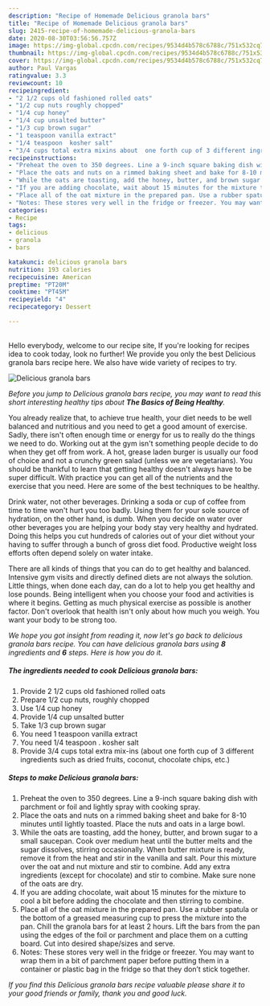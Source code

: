 ```yaml
---
description: "Recipe of Homemade Delicious granola bars"
title: "Recipe of Homemade Delicious granola bars"
slug: 2415-recipe-of-homemade-delicious-granola-bars
date: 2020-08-30T03:56:56.757Z
image: https://img-global.cpcdn.com/recipes/9534d4b578c6788c/751x532cq70/delicious-granola-bars-recipe-main-photo.jpg
thumbnail: https://img-global.cpcdn.com/recipes/9534d4b578c6788c/751x532cq70/delicious-granola-bars-recipe-main-photo.jpg
cover: https://img-global.cpcdn.com/recipes/9534d4b578c6788c/751x532cq70/delicious-granola-bars-recipe-main-photo.jpg
author: Paul Vargas
ratingvalue: 3.3
reviewcount: 10
recipeingredient:
- "2 1/2 cups old fashioned rolled oats"
- "1/2 cup nuts roughly chopped"
- "1/4 cup honey"
- "1/4 cup unsalted butter"
- "1/3 cup brown sugar"
- "1 teaspoon vanilla extract"
- "1/4 teaspoon  kosher salt"
- "3/4 cups total extra mixins about  one forth cup of 3 different ingredients such as dried fruits coconut chocolate chips etc"
recipeinstructions:
- "Preheat the oven to 350 degrees. Line a 9-inch square baking dish with parchment or foil and lightly spray with cooking spray."
- "Place the oats and nuts on a rimmed baking sheet and bake for 8-10 minutes until lightly toasted. Place the nuts and oats in a large bowl."
- "While the oats are toasting, add the honey, butter, and brown sugar to a small saucepan. Cook over medium heat until the butter melts and the sugar dissolves, stirring occasionally. When butter mixture is ready, remove it from the heat and stir in the vanilla and salt. Pour this mixture over the oat and nut mixture and stir to combine. Add any extra ingredients (except for chocolate) and stir to combine. Make sure none of the oats are dry."
- "If you are adding chocolate, wait about 15 minutes for the mixture to cool a bit before adding the chocolate and then stirring to combine."
- "Place all of the oat mixture in the prepared pan. Use a rubber spatula or the bottom of a greased measuring cup to press the mixture into the pan. Chill the granola bars for at least 2 hours. Lift the bars from the pan using the edges of the foil or parchment and place them on a cutting board. Cut into desired shape/sizes and serve."
- "Notes: These stores very well in the fridge or freezer. You may want to wrap them in a bit of parchment paper before putting them in a container or plastic bag in the fridge so that they don’t stick together."
categories:
- Recipe
tags:
- delicious
- granola
- bars

katakunci: delicious granola bars 
nutrition: 193 calories
recipecuisine: American
preptime: "PT20M"
cooktime: "PT45M"
recipeyield: "4"
recipecategory: Dessert

---
```

<br>
Hello everybody, welcome to our recipe site, If you're looking for recipes idea to cook today, look no further! We provide you only the best Delicious granola bars recipe here. We also have wide variety of recipes to try.
<br>


![Delicious granola bars](https://img-global.cpcdn.com/recipes/9534d4b578c6788c/751x532cq70/delicious-granola-bars-recipe-main-photo.jpg)

<i>Before you jump to Delicious granola bars recipe, you may want to read this short interesting healthy tips about <strong>The Basics of Being Healthy</strong>.</i>

You already realize that, to achieve true health, your diet needs to be well balanced and nutritious and you need to get a good amount of exercise. Sadly, there isn't often enough time or energy for us to really do the things we need to do. Working out at the gym isn't something people decide to do when they get off from work. A hot, grease laden burger is usually our food of choice and not a crunchy green salad (unless we are vegetarians). You should be thankful to learn that getting healthy doesn't always have to be super difficult. With practice you can get all of the nutrients and the exercise that you need. Here are some of the best techniques to be healthy.

Drink water, not other beverages. Drinking a soda or cup of coffee from time to time won't hurt you too badly. Using them for your sole source of hydration, on the other hand, is dumb. When you decide on water over other beverages you are helping your body stay very healthy and hydrated. Doing this helps you cut hundreds of calories out of your diet without your having to suffer through a bunch of gross diet food. Productive weight loss efforts often depend solely on water intake.

There are all kinds of things that you can do to get healthy and balanced. Intensive gym visits and directly defined diets are not always the solution. Little things, when done each day, can do a lot to help you get healthy and lose pounds. Being intelligent when you choose your food and activities is where it begins. Getting as much physical exercise as possible is another factor. Don't overlook that health isn't only about how much you weigh. You want your body to be strong too. 


<i>We hope you got insight from reading it, now let's go back to delicious granola bars recipe. You can have delicious granola bars using <strong>8</strong> ingredients and <strong>6</strong> steps. Here is how you do it.
</i>

##### The ingredients needed to cook Delicious granola bars:

1. Provide 2 1/2 cups old fashioned rolled oats
1. Prepare 1/2 cup nuts, roughly chopped
1. Use 1/4 cup honey
1. Provide 1/4 cup unsalted butter
1. Take 1/3 cup brown sugar
1. You need 1 teaspoon vanilla extract
1. You need 1/4 teaspoon . kosher salt
1. Provide 3/4 cups total extra mix-ins (about  one forth cup of 3 different ingredients such as dried fruits, coconut, chocolate chips, etc.)


##### Steps to make Delicious granola bars:

1. Preheat the oven to 350 degrees. Line a 9-inch square baking dish with parchment or foil and lightly spray with cooking spray.
1. Place the oats and nuts on a rimmed baking sheet and bake for 8-10 minutes until lightly toasted. Place the nuts and oats in a large bowl.
1. While the oats are toasting, add the honey, butter, and brown sugar to a small saucepan. Cook over medium heat until the butter melts and the sugar dissolves, stirring occasionally. When butter mixture is ready, remove it from the heat and stir in the vanilla and salt. Pour this mixture over the oat and nut mixture and stir to combine. Add any extra ingredients (except for chocolate) and stir to combine. Make sure none of the oats are dry.
1. If you are adding chocolate, wait about 15 minutes for the mixture to cool a bit before adding the chocolate and then stirring to combine.
1. Place all of the oat mixture in the prepared pan. Use a rubber spatula or the bottom of a greased measuring cup to press the mixture into the pan. Chill the granola bars for at least 2 hours. Lift the bars from the pan using the edges of the foil or parchment and place them on a cutting board. Cut into desired shape/sizes and serve.
1. Notes: These stores very well in the fridge or freezer. You may want to wrap them in a bit of parchment paper before putting them in a container or plastic bag in the fridge so that they don’t stick together.


<i>If you find this Delicious granola bars recipe valuable please share it to your good friends or family, thank you and good luck.</i>
